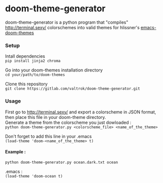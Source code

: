 # doom-theme-generator

doom-theme-generator is a python program that "compiles" http://terminal.sexy/ colorschemes into valid themes for hlissner's [emacs-doom-themes](https://github.com/hlissner/emacs-doom-themes)

### Setup

Intall dependencies  
``pip install jinja2 chroma``


Go into your doom-themes installation directory  
``cd your/path/to/doom-themes``


Clone this repository  
``git clone https://gitlab.com/valtrok/doom-theme-generator.git``

### Usage

First go to http://terminal.sexy/ and export a colorscheme in JSON format, then place this file in your doom-theme directory.  
Generate a theme from the colorscheme you just dowloaded :  
``python doom-theme-generator.py <colorscheme_file> <name_of_the_theme>``


Don't forget to add this line in your .emacs  
``(load-theme 'doom-<name_of_the_theme> t)``


#### Example :

``python doom-theme-generator.py ocean.dark.txt ocean``


.emacs :  
``(load-theme 'doom-ocean t)``
